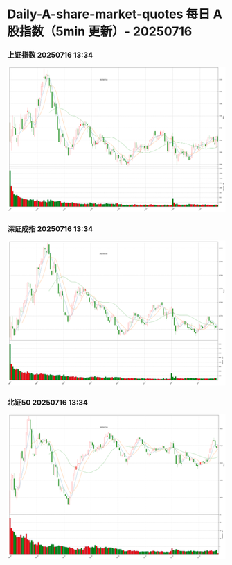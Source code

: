 
# Daily-A-share-market-quotes 每日 A 股指数（5min 更新）- 20250716

### 上证指数 20250716 13:34
![](./fig/2025/7/20250716-sh000001.png)

### 深证成指 20250716 13:34
![](./fig/2025/7/20250716-sz399001.png)

### 北证50 20250716 13:34
![](./fig/2025/7/20250716-bj899050.png)
